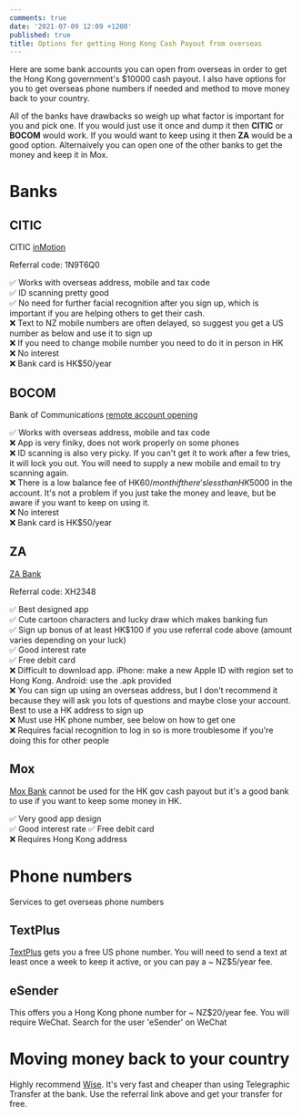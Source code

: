 ```yaml
---
comments: true
date: '2021-07-09 12:09 +1200'
published: true
title: Options for getting Hong Kong Cash Payout from overseas
---
```

Here are some bank accounts you can open from overseas in order to get the Hong Kong government's $10000 cash payout. I also have options for you to get overseas phone numbers if needed and method to move money back to your country.

All of the banks have drawbacks so weigh up what factor is important for you and pick one. If you would just use it once and dump it then **CITIC** or **BOCOM** would work. If you would want to keep using it then **ZA** would be a good option. Alternaively you can open one of the other banks to get the money and keep it in Mox.

# Banks

## CITIC

CITIC [inMotion](https://www.cncbinternational.com/personal/e-banking/inmotion/en/index.html)

Referral code: 1N9T6Q0

✅ Works with overseas address, mobile and tax code  
✅ ID scanning pretty good  
✅ No need for further facial recognition after you sign up, which is important if you are helping others to get their cash.  
❌ Text to NZ mobile numbers are often delayed, so suggest you get a US number as below and use it to sign up  
❌ If you need to change mobile number you need to do it in person in HK  
❌ No interest  
❌ Bank card is HK$50/year    

## BOCOM

Bank of Communications [remote account opening](https://www.hk.bankcomm.com/hk/shtml/hk/en/2005575/2602047/2626804.shtml?channelId=2005575)

✅ Works with overseas address, mobile and tax code  
❌ App is very finiky, does not work properly on some phones  
❌ ID scanning is also very picky. If you can't get it to work after a few tries, it will lock you out. You will need to supply a new mobile and email to try scanning again.  
❌ There is a low balance fee of HK$60/month if there's less than HK$5000 in the account. It's not a problem if you just take the money and leave, but be aware if you want to keep on using it.  
❌ No interest  
❌ Bank card is HK$50/year  

## ZA

[ZA Bank](https://bank.za.group/en/app-download)

Referral code: XH2348

✅ Best designed app  
✅ Cute cartoon characters and lucky draw which makes banking fun  
✅ Sign up bonus of at least HK$100 if you use referral code above (amount varies depending on your luck)  
✅ Good interest rate  
✅ Free debit card  
❌ Difficult to download app. iPhone: make a new Apple ID with region set to Hong Kong. Android: use the .apk provided  
❌ You can sign up using an overseas address, but I don't recommend it because they will ask you lots of questions and maybe close your account. Best to use a HK address to sign up  
❌ Must use HK phone number, see below on how to get one  
❌ Requires facial recognition to log in so is more troublesome if you're doing this for other people  

## Mox

[Mox Bank](https://mox.com/) cannot be used for the HK gov cash payout but it's a good bank to use if you want to keep some money in HK. 

✅ Very good app design  
✅ Good interest rate 
✅ Free debit card   
❌ Requires Hong Kong address  

# Phone numbers

Services to get overseas phone numbers

## TextPlus

[TextPlus](https://textplus.com/) gets you a free US phone number. You will need to send a text at least once a week to keep it active, or you can pay a ~ NZ$5/year fee.

## eSender

This offers you a Hong Kong phone number for ~ NZ$20/year fee. You will require WeChat. Search for the user 'eSender' on WeChat

# Moving money back to your country

Highly recommend [Wise](https://wise.com/invite/a/felixl174). It's very fast and cheaper than using Telegraphic Transfer at the bank. Use the referral link above and get your transfer for free.





